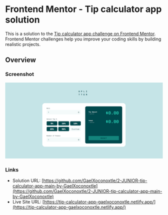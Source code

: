 # Frontend Mentor - Tip calculator app solution

This is a solution to the [Tip calculator app challenge on Frontend Mentor](https://www.frontendmentor.io/challenges/tip-calculator-app-ugJNGbJUX). Frontend Mentor challenges help you improve your coding skills by building realistic projects.

## Overview

### Screenshot

![](./screenshot.png)

### Links

- Solution URL: [https://github.com/GaelXoconoxtle/2-JUNIOR-tip-calculator-app-main-by-GaelXoconoxtle](https://github.com/GaelXoconoxtle/2-JUNIOR-tip-calculator-app-main-by-GaelXoconoxtle)
- Live Site URL: [https://tip-calculator-app-gaelxoconoxtle.netlify.app/](https://tip-calculator-app-gaelxoconoxtle.netlify.app/)